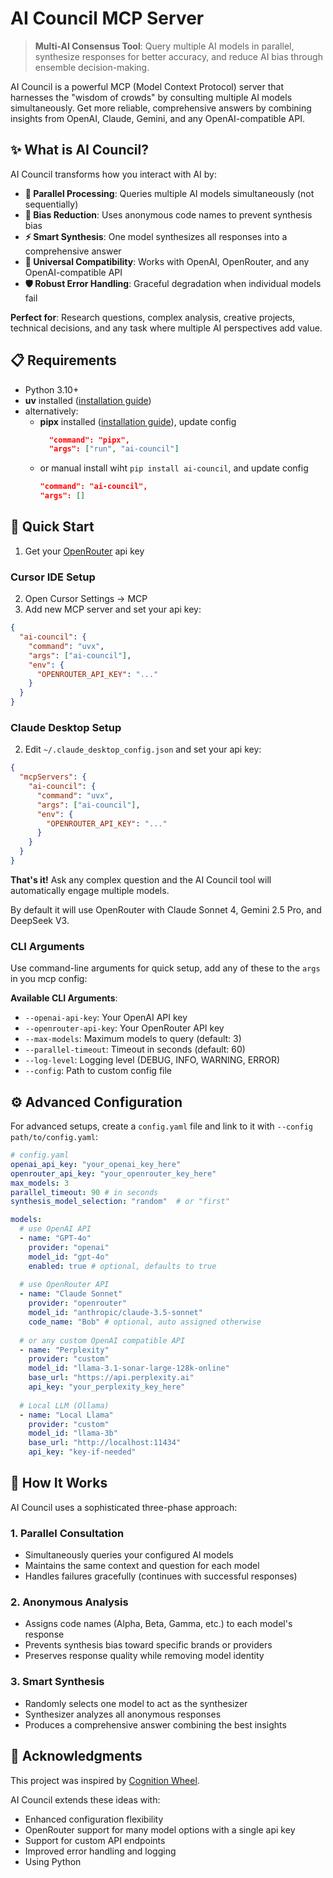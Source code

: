 # AI Council MCP Server

> **Multi-AI Consensus Tool**: Query multiple AI models in parallel, synthesize responses for better accuracy, and reduce AI bias through ensemble decision-making.

AI Council is a powerful MCP (Model Context Protocol) server that harnesses the "wisdom of crowds" by consulting multiple AI models simultaneously. Get more reliable, comprehensive answers by combining insights from OpenAI, Claude, Gemini, and any OpenAI-compatible API.

## ✨ What is AI Council?

AI Council transforms how you interact with AI by:

- **🔄 Parallel Processing**: Queries multiple AI models simultaneously (not sequentially)
- **🎯 Bias Reduction**: Uses anonymous code names to prevent synthesis bias
- **⚡ Smart Synthesis**: One model synthesizes all responses into a comprehensive answer
- **🔧 Universal Compatibility**: Works with OpenAI, OpenRouter, and any OpenAI-compatible API
- **🛡️ Robust Error Handling**: Graceful degradation when individual models fail

**Perfect for**: Research questions, complex analysis, creative projects, technical decisions, and any task where multiple AI perspectives add value.

## 📋 Requirements
- Python 3.10+
- **uv** installed ([installation guide](https://docs.astral.sh/uv/getting-started/installation))
- alternatively:
  - **pipx** installed ([installation guide](https://pipx.pypa.io/stable/installation)), update config 
    ```json
      "command": "pipx",
      "args": ["run", "ai-council"]
    ```
  - or manual install wiht `pip install ai-council`, and update config
      ```json
      "command": "ai-council",
      "args": []
    ```

## 🚀 Quick Start

1. Get your [OpenRouter](https://openrouter.ai/) api key

### Cursor IDE Setup

2. Open Cursor Settings → MCP
3. Add new MCP server and set your api key:

```json
{
  "ai-council": {
    "command": "uvx",
    "args": ["ai-council"],
    "env": {
      "OPENROUTER_API_KEY": "..."
    }
  }
}
```

### Claude Desktop Setup

2. Edit `~/.claude_desktop_config.json` and set your api key:

```json
{
  "mcpServers": {
    "ai-council": {
      "command": "uvx",
      "args": ["ai-council"],
      "env": {
        "OPENROUTER_API_KEY": "..."
      }
    }
  }
}
```

**That's it!** Ask any complex question and the AI Council tool will automatically engage multiple models. 

By default it will use OpenRouter with Claude Sonnet 4, Gemini 2.5 Pro, and DeepSeek V3.

### CLI Arguments

Use command-line arguments for quick setup, add any of these to the `args` in you mcp config:

**Available CLI Arguments**:
- `--openai-api-key`: Your OpenAI API key
- `--openrouter-api-key`: Your OpenRouter API key  
- `--max-models`: Maximum models to query (default: 3)
- `--parallel-timeout`: Timeout in seconds (default: 60)
- `--log-level`: Logging level (DEBUG, INFO, WARNING, ERROR)
- `--config`: Path to custom config file

## ⚙️ Advanced Configuration

For advanced setups, create a `config.yaml` file and link to it with `--config path/to/config.yaml`:

```yaml
# config.yaml
openai_api_key: "your_openai_key_here"
openrouter_api_key: "your_openrouter_key_here"
max_models: 3
parallel_timeout: 90 # in seconds
synthesis_model_selection: "random"  # or "first"

models:
  # use OpenAI API
  - name: "GPT-4o"
    provider: "openai" 
    model_id: "gpt-4o"
    enabled: true # optional, defaults to true
    
  # use OpenRouter API
  - name: "Claude Sonnet"
    provider: "openrouter"
    model_id: "anthropic/claude-3.5-sonnet"
    code_name: "Bob" # optional, auto assigned otherwise
  
  # or any custom OpenAI compatible API
  - name: "Perplexity"
    provider: "custom"
    model_id: "llama-3.1-sonar-large-128k-online"
    base_url: "https://api.perplexity.ai"
    api_key: "your_perplexity_key_here"
    
  # Local LLM (Ollama)
  - name: "Local Llama"
    provider: "custom" 
    model_id: "llama-3b"
    base_url: "http://localhost:11434"
    api_key: "key-if-needed"
```

## 📖 How It Works

AI Council uses a sophisticated three-phase approach:

### 1. **Parallel Consultation** 
- Simultaneously queries your configured AI models
- Maintains the same context and question for each model
- Handles failures gracefully (continues with successful responses)

### 2. **Anonymous Analysis**
- Assigns code names (Alpha, Beta, Gamma, etc.) to each model's response
- Prevents synthesis bias toward specific brands or providers
- Preserves response quality while removing model identity

### 3. **Smart Synthesis**
- Randomly selects one model to act as the synthesizer
- Synthesizer analyzes all anonymous responses
- Produces a comprehensive answer combining the best insights

## 🤝 Acknowledgments

This project was inspired by [Cognition Wheel](https://github.com/Hormold/cognition-wheel).

AI Council extends these ideas with:
- Enhanced configuration flexibility  
- OpenRouter support for many model options with a single api key
- Support for custom API endpoints
- Improved error handling and logging
- Using Python

